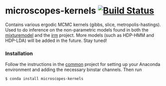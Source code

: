 # microscopes-kernels [![Build Status](https://travis-ci.org/datamicroscopes/kernels.svg?branch=master)](https://travis-ci.org/datamicroscopes/kernels)

Contains various ergodic MCMC kernels (gibbs, slice, metropolis-hastings). Used to do inference on the non-parametric models found in both the [mixturemodel](https://github.com/datamicroscopes/mixturemodel) and the [irm](https://github.com/datamicroscopes/irm) project. More models (such as HDP-HMM and HDP-LDA) will be added in the future. Stay tuned!

### Installation
Follow the instructions in the [common](https://github.com/datamicroscopes/common) project for setting up your Anaconda environment and adding the necessary binstar channels. Then run

    $ conda install microscopes-kernels
